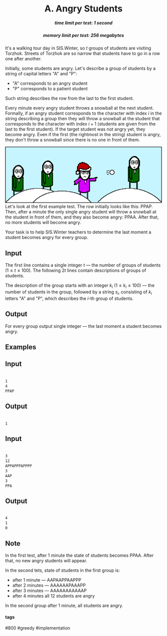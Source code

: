 <h1 style='text-align: center;'> A. Angry Students</h1>

<h5 style='text-align: center;'>time limit per test: 1 second</h5>
<h5 style='text-align: center;'>memory limit per test: 256 megabytes</h5>

It's a walking tour day in SIS.Winter, so $t$ groups of students are visiting Torzhok. Streets of Torzhok are so narrow that students have to go in a row one after another.

Initially, some students are angry. Let's describe a group of students by a string of capital letters "A" and "P": 

* "A" corresponds to an angry student
* "P" corresponds to a patient student

Such string describes the row from the last to the first student.

Every minute every angry student throws a snowball at the next student. Formally, if an angry student corresponds to the character with index $i$ in the string describing a group then they will throw a snowball at the student that corresponds to the character with index $i+1$ (students are given from the last to the first student). If the target student was not angry yet, they become angry. Even if the first (the rightmost in the string) student is angry, they don't throw a snowball since there is no one in front of them.

![](images/1f23da2c35f2376e3a2106b44196e6e8b0b2a999.png)Let's look at the first example test. The row initially looks like this: PPAP. Then, after a minute the only single angry student will throw a snowball at the student in front of them, and they also become angry: PPAA. After that, no more students will become angry.

Your task is to help SIS.Winter teachers to determine the last moment a student becomes angry for every group.

## Input

The first line contains a single integer $t$ — the number of groups of students ($1 \le t \le 100$). The following $2t$ lines contain descriptions of groups of students.

The description of the group starts with an integer $k_i$ ($1 \le k_i \le 100$) — the number of students in the group, followed by a string $s_i$, consisting of $k_i$ letters "A" and "P", which describes the $i$-th group of students.

## Output

For every group output single integer — the last moment a student becomes angry.

## Examples

## Input


```

1
4
PPAP

```
## Output


```

1

```
## Input


```

3
12
APPAPPPAPPPP
3
AAP
3
PPA

```
## Output


```

4
1
0

```
## Note

In the first test, after $1$ minute the state of students becomes PPAA. After that, no new angry students will appear.

In the second tets, state of students in the first group is: 

* after $1$ minute — AAPAAPPAAPPP
* after $2$ minutes — AAAAAAPAAAPP
* after $3$ minutes — AAAAAAAAAAAP
* after $4$ minutes all $12$ students are angry

In the second group after $1$ minute, all students are angry.



#### tags 

#800 #greedy #implementation 